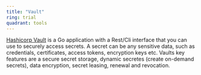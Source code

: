 ```yaml
---
title: "Vault"
ring: trial
quadrant: tools
---
```


[Hashicorp Vault](https://www.vaultproject.io/) is a Go application with a Rest/Cli interface that you can use to securely access secrets.
A secret can be any sensitive data, such as credentials, certificates, access tokens, encryption keys etc.
Vaults key features are a secure secret storage, dynamic secretes (create on-demand secrets), data encryption, secret leasing, renewal and revocation.
